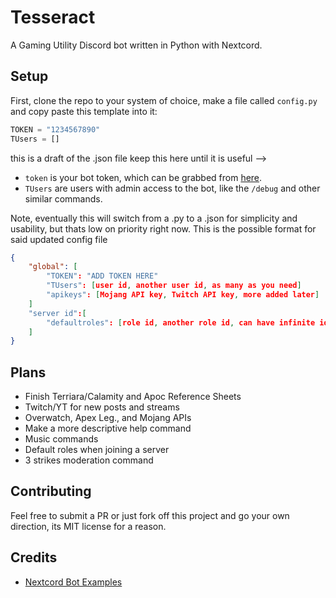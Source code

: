 # Tesseract

A Gaming Utility Discord bot written in Python with Nextcord.

## Setup

First, clone the repo to your system of choice, make a file called `config.py` <!--`config.json`--> and copy paste this template into it:

```python
TOKEN = "1234567890"
TUsers = []
```

this is a draft of the .json file
keep this here until it is useful
-->

- `token` is your bot token, which can be grabbed from [here](https://discord.com/developers/applications).
- `TUsers` are users with admin access to the bot, like the `/debug` and other similar commands.

Note, eventually this will switch from a .py to a .json for simplicity and usability, but thats low on priority right now. This is the possible format for said updated config file

```json
{
    "global": [
        "TOKEN": "ADD TOKEN HERE"
        "TUsers": [user id, another user id, as many as you need]
        "apikeys": [Mojang API key, Twitch API key, more added later]
    ]
    "server id":[
        "defaultroles": [role id, another role id, can have infinite ids here (unlike other services, looking at you Dyno and YAGPDB)]
    ]
}
```

## Plans

- Finish Terriara/Calamity and Apoc Reference Sheets
- Twitch/YT for new posts and streams
- Overwatch, Apex Leg., and Mojang APIs
- Make a more descriptive help command
- Music commands
- Default roles when joining a server
- 3 strikes moderation command

## Contributing

Feel free to submit a PR or just fork off this project and go your own direction, its MIT license for a reason.

## Credits

- [Nextcord Bot Examples](https://github.com/nextcord/nextcord/tree/master/examples)
